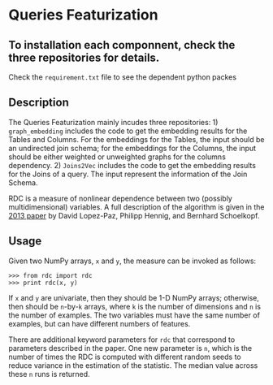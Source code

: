 Queries Featurization
======================================


## To installation each componnent, check the three repositories for details. 

Check the `requirement.txt` file to see the dependent python packes

## Description

The Queries Featurization mainly incudes three repositories:
      1) `graph_embedding` includes the code to get the embedding results for the Tables and Columns. For the embeddings for the Tables, the input should          be an undirected join schema; for the embeddings for the Columns, the input should be either weighted or unweighted graphs for the columns                dependency.
      2) `Joins2Vec` includes the code to get the embedding results for the Joins of a query. The input represent the information of the Join Schema.

RDC is a measure of nonlinear dependence between two (possibly
multidimensional) variables. A full description of the algorithm is given in
the [2013 paper](https://papers.nips.cc/paper/5138-the-randomized-dependence-coefficient.pdf)
by David Lopez-Paz, Philipp Hennig, and Bernhard Schoelkopf.

## Usage

Given two NumPy arrays, `x` and `y`, the measure can be invoked as follows:

    >>> from rdc import rdc
    >>> print rdc(x, y)

If `x` and `y` are univariate, then they should be 1-D NumPy arrays; otherwise,
then should be `n`-by-`k` arrays, where `k` is the number of dimensions and `n`
is the number of examples. The two variables must have the same number of
examples, but can have different numbers of features.

There are additional keyword parameters for `rdc` that correspond to parameters
described in the paper. One new parameter is `n`, which is the number of times
the RDC is computed with different random seeds to reduce variance in the
estimation of the statistic. The median value across these `n` runs is returned.
